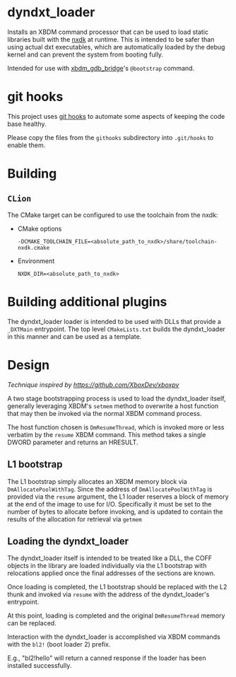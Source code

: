 # dyndxt_loader

Installs an XBDM command processor that can be used to load static libraries built with the
[nxdk](https://github.com/XboxDev/nxdk) at runtime. This is intended to be safer than using
actual dxt executables, which are automatically loaded by the debug kernel and can prevent
the system from booting fully.

Intended for use with [xbdm_gdb_bridge](https://github.com/abaire/xbdm_gdb_bridge)'s
`@bootstrap` command.

# git hooks

This project uses [git hooks](https://git-scm.com/book/en/v2/Customizing-Git-Git-Hooks)
to automate some aspects of keeping the code base healthy.

Please copy the files from the `githooks` subdirectory into `.git/hooks` to
enable them.

# Building

## `CLion`

The CMake target can be configured to use the toolchain from the nxdk:

* CMake options

    `-DCMAKE_TOOLCHAIN_FILE=<absolute_path_to_nxdk>/share/toolchain-nxdk.cmake`

* Environment

    `NXDK_DIR=<absolute_path_to_nxdk>`

# Building additional plugins

The dyndxt_loader loader is intended to be used with DLLs that provide a
`_DXTMain` entrypoint. The top level `CMakeLists.txt` builds the dyndxt_loader
in this manner and can be used as a template.

# Design

*Technique inspired by https://github.com/XboxDev/xboxpy*

A two stage bootstrapping process is used to load the dyndxt_loader itself,
generally leveraging XBDM's `setmem` method to overwrite a host function that
may then be invoked via the normal XBDM command process.

The host function chosen is `DmResumeThread`, which is invoked more or less
verbatim by the `resume` XBDM command. This method takes a single DWORD
parameter and returns an HRESULT.

## L1 bootstrap

The L1 bootstrap simply allocates an XBDM memory block via
`DmAllocatePoolWithTag`. Since the address of `DmAllocatePoolWithTag` is
provided via the `resume` argument, the L1 loader reserves a block of memory at
the end of the image to use for I/O. Specifically it must be set to the number
of bytes to allocate before invoking, and is updated to contain the results of
the allocation for retrieval via `getmem`

## Loading the dyndxt_loader

The dyndxt_loader itself is intended to be treated like a DLL, the COFF objects
in the library are loaded individually via the L1 bootstrap with relocations
applied once the final addresses of the sections are known.

Once loading is completed, the L1 bootstrap should be replaced with the L2
thunk and invoked via `resume` with the address of the dyndxt_loader's
entrypoint.

At this point, loading is completed and the original `DmResumeThread` memory can
be replaced.

Interaction with the dyndxt_loader is accomplished via XBDM commands with the
`bl2!` (boot loader 2) prefix.

E.g., "bl2!hello" will return a canned response if the loader has been installed
successfully.
